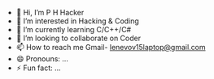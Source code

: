 - 👋 Hi, I’m P H Hacker
- 👀 I’m interested in Hacking & Coding
- 🌱 I’m currently learning C/C++/C#
- 💞️ I’m looking to collaborate on Coder
- 📫 How to reach me Gmail- lenevov15laptop@gmail.com
- 😄 Pronouns: ...
- ⚡ Fun fact: ...

<!---
Coder4Programming/Coder4Programming is a ✨ special ✨ repository because its `README.md` (this file) appears on your GitHub profile.
You can click the Preview link to take a look at your changes.
--->
